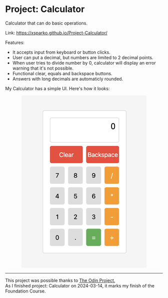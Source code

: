 # Project: Calculator

Calculator that can do basic operations. 

Link: https://xsparko.github.io/Project-Calculator/

Features:

- It accepts input from keyboard or button clicks. 
- User can put a decimal, but numbers are limited to 2 decimal points.
- When user tries to divide number by 0, calculator will display an error warning that it's not possible. 
- Functional clear, equals and backspace buttons. 
- Answers with long decimals are automaticly rounded.

My Calculator has a simple UI. Here's how it looks:

<p align="center">
<img src="./Calculator.png" alt="Screenshot of my project" width="400">
</p>

---
This project was possible thanks to [The Odin Project.](https://www.theodinproject.com/)  
As I finished project: Calculator on 2024-03-14, it marks my finish of the Foundation Course. 